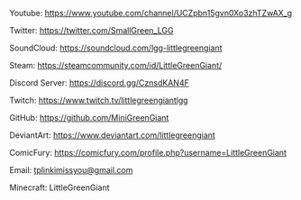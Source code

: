 Youtube: https://www.youtube.com/channel/UCZpbn15gvn0Xo3zhTZwAX_g

Twitter: https://twitter.com/SmallGreen_LGG

SoundCloud: https://soundcloud.com/lgg-littlegreengiant

Steam: https://steamcommunity.com/id/LittleGreenGiant/

Discord Server: https://discord.gg/CznsdKAN4F

Twitch: https://www.twitch.tv/littlegreengiantlgg

GitHub: https://github.com/MiniGreenGiant

DeviantArt: https://www.deviantart.com/littlegreengiant

ComicFury: https://comicfury.com/profile.php?username=LittleGreenGiant

Email: tplinkimissyou@gmail.com

Minecraft: LittleGreenGiant
